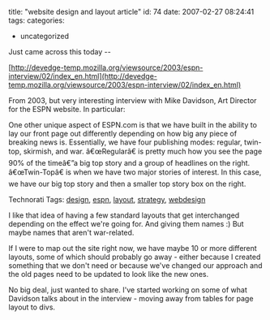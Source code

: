 title: "website design and layout article"
id: 74
date: 2007-02-27 08:24:41
tags: 
categories: 
- uncategorized

Just came across this today --

[http://devedge-temp.mozilla.org/viewsource/2003/espn-interview/02/index_en.html](http://devedge-temp.mozilla.org/viewsource/2003/espn-interview/02/index_en.html)

From 2003, but very interesting interview with Mike Davidson, Art Director for the ESPN website.  In particular:

One other unique aspect of ESPN.com is that we have built in the ability to lay our front page out differently depending on how big any piece of breaking news is. Essentially, we have four publishing modes: regular, twin-top, skirmish, and war. â€œRegularâ€ is pretty much how you see the page 90% of the timeâ€”a big top story and a group of headlines on the right. â€œTwin-Topâ€ is when we have two major stories of interest. In this case, we have our big top story and then a smaller top story box on the right.

<!-- technorati tags start -->

Technorati Tags: [design](http://www.technorati.com/tag/design), [espn](http://www.technorati.com/tag/espn), [layout](http://www.technorati.com/tag/layout), [strategy](http://www.technorati.com/tag/strategy), [webdesign](http://www.technorati.com/tag/webdesign)
<!-- technorati tags end -->
<!--more-->
I like that idea of having a few standard layouts that get interchanged depending on the effect we're going for.  And giving them names :)  But maybe names that aren't war-related.

If I were to map out the site right now, we have maybe 10 or more different layouts, some of which should probably go away - either because I created something that we don't need or because we've changed our approach and the old pages need to be updated to look like the new ones.

No big deal, just wanted to share.  I've started working on some of what Davidson talks about in the interview - moving away from tables for page layout to divs.
